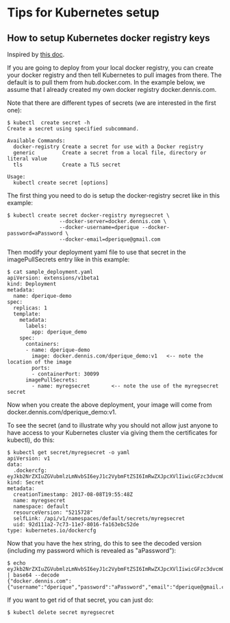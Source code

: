 # Tips for Kubernetes setup

## How to setup Kubernetes docker registry keys

Inspired by [this doc].

[this doc]: https://kubernetes.io/docs/tasks/configure-pod-container/pull-image-private-registry/ 

If you are going to deploy from your local docker registry, you can create your docker registry
and then tell Kubernetes to pull images from there.  The default is to pull them from hub.docker.com.
In the example below, we assume that I already created my own docker registry docker.dennis.com.

Note that there are different types of secrets (we are interested in the first one):

```
$ kubectl  create secret -h
Create a secret using specified subcommand.

Available Commands:
  docker-registry Create a secret for use with a Docker registry
  generic         Create a secret from a local file, directory or literal value
  tls             Create a TLS secret

Usage:
  kubectl create secret [options]
```

The first thing you need to do is setup the docker-registry secret like in this example:
```
$ kubectl create secret docker-registry myregsecret \
                 --docker-server=docker.dennis.com \
                 --docker-username=dperique --docker-password=aPassword \
                 --docker-email=dperique@gmail.com
```

Then modify your deployment yaml file to use that secret in the imagePullSecrets entry like in
this example:

```
$ cat sample_deployment.yaml 
apiVersion: extensions/v1beta1
kind: Deployment
metadata:
  name: dperique-demo
spec:
  replicas: 1
  template:
    metadata:
      labels:
        app: dperique_demo
    spec:
      containers:
      - name: dperique-demo
        image: docker.dennis.com/dperique_demo:v1   <-- note the location of the image
        ports:
        - containerPort: 30099
      imagePullSecrets:
        - name: myregsecret       <-- note the use of the myregsecret secret
```

Now when you create the above deployment, your image will come from docker.dennis.com/dperique_demo:v1.

To see the secret (and to illustrate why you should not allow just anyone to have access to your
Kubernetes cluster via giving them the certificates for kubectl), do this:
```
$ kubectl get secret/myregsecret -o yaml
apiVersion: v1
data:
  .dockercfg: eyJkb2NrZXIuZGVubmlzLmNvbSI6eyJ1c2VybmFtZSI6ImRwZXJpcXVlIiwicGFzc3dvcmQiOiJhUGFzc3dvcmQiLCJlbWFpbCI6ImRwZXJpcXVlQGdtYWlsLmNvbSIsImF1dGgiOiJaSEJsY21seGRXVTZZVkJoYzNOM2IzSmsifX0=
kind: Secret
metadata:
  creationTimestamp: 2017-08-08T19:55:48Z
  name: myregsecret
  namespace: default
  resourceVersion: "5215728"
  selfLink: /api/v1/namespaces/default/secrets/myregsecret
  uid: 92d111a2-7c73-11e7-8016-fa163ebc52de
type: kubernetes.io/dockercfg
```

Now that you have the hex string, do this to see the decoded version (including my password which is revealed as "aPassword"):
```
$ echo eyJkb2NrZXIuZGVubmlzLmNvbSI6eyJ1c2VybmFtZSI6ImRwZXJpcXVlIiwicGFzc3dvcmQiOiJhUGFzc3dvcmQiLCJlbWFpbCI6ImRwZXJpcXVlQGdtYWlsLmNvbSIsImF1dGgiOiJaSEJsY21seGRXVTZZVkJoYzNOM2IzSmsifX0= | base64 --decode
{"docker.dennis.com":{"username":"dperique","password":"aPassword","email":"dperique@gmail.com","auth":"ZHBlcmlxdWU6YVBhc3N3b3Jk"}}`
```

If you want to get rid of that secret, you can just do:
```
$ kubectl delete secret myregsecret
```
